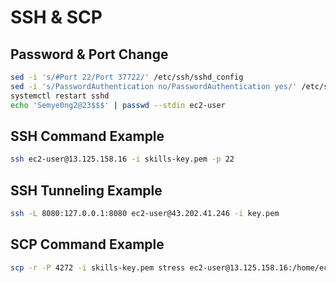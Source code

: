 # SSH & SCP
## Password & Port Change
``` bash
sed -i 's/#Port 22/Port 37722/' /etc/ssh/sshd_config
sed -i 's/PasswordAuthentication no/PasswordAuthentication yes/' /etc/ssh/sshd_config
systemctl restart sshd
echo 'Semye0ng2@23$$$' | passwd --stdin ec2-user
```
## SSH Command Example
``` bash
ssh ec2-user@13.125.158.16 -i skills-key.pem -p 22
```
## SSH Tunneling Example
``` bash
ssh -L 8080:127.0.0.1:8080 ec2-user@43.202.41.246 -i key.pem
```
## SCP Command Example
``` bash
scp -r -P 4272 -i skills-key.pem stress ec2-user@13.125.158.16:/home/ec2-user/stress
```
